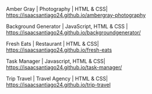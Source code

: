 Amber Gray | Photography | HTML & CSS|
https://isaacsantiago24.github.io/ambergray-photography

Background Generator | JavaScript, HTML & CSS | https://isaacsantiago24.github.io/backgroundgenerator/

Fresh Eats | Restaurant | HTML & CSS| https://isaacsantiago24.github.io/fresh-eats

Task Manager | Javascript, HTML & CSS| https://isaacsantiago24.github.io/task-manager/

Trip Travel | Travel Agency | HTML & CSS|
https://isaacsantiago24.github.io/trip-travel
